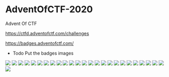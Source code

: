 # AdventOfCTF-2020
Advent Of CTF

https://ctfd.adventofctf.com/challenges

https://badges.adventofctf.com/

- Todo Put the badges images

<img src="images/0.png">
<img src="images/1.png">
<img src="images/2.png">
<img src="images/3.png">
<img src="images/4.png">
<img src="images/5.png">
<img src="images/6.png">
<img src="images/7.png">
<img src="images/8.png">
<img src="images/9.png">
<img src="images/10.png">
<img src="images/11.png">
<img src="images/12.png">
<img src="images/13.png">
<img src="images/13.png">
<img src="images/14.png">
<img src="images/15.png">
<img src="images/16.png">
<img src="images/17.png">
<img src="images/18.png">
<img src="images/19.png">
<img src="images/20.png">
<img src="images/21.png">
<img src="images/22.png">
<img src="images/23.png">
<img src="images/24.png">
